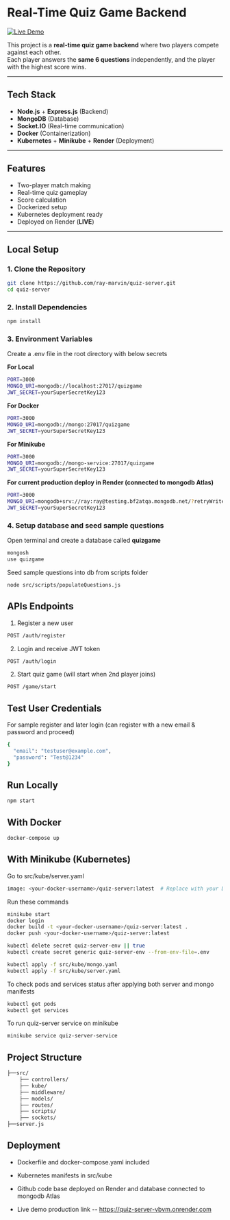 # Real-Time Quiz Game Backend
[![Live Demo](https://img.shields.io/badge/Live-Demo-green)](https://quiz-server-vbvm.onrender.com)

This project is a **real-time quiz game backend** where two players compete against each other.  
Each player answers the **same 6 questions** independently, and the player with the highest score wins.

---

## **Tech Stack**

- **Node.js** + **Express.js** (Backend)
- **MongoDB** (Database)
- **Socket.IO** (Real-time communication)
- **Docker** (Containerization)
- **Kubernetes** + **Minikube** + **Render** (Deployment)

---

## **Features**

- Two-player match making
- Real-time quiz gameplay
- Score calculation
- Dockerized setup
- Kubernetes deployment ready
- Deployed on Render (**LIVE**)

---

## **Local Setup**

### **1. Clone the Repository**

```bash
git clone https://github.com/ray-marvin/quiz-server.git
cd quiz-server
```

### **2. Install Dependencies**

```bash
npm install
```

### **3. Environment Variables**

Create a .env file in the root directory with below secrets

**For Local**

```bash
PORT=3000
MONGO_URI=mongodb://localhost:27017/quizgame
JWT_SECRET=yourSuperSecretKey123
```

**For Docker**

```bash
PORT=3000
MONGO_URI=mongodb://mongo:27017/quizgame
JWT_SECRET=yourSuperSecretKey123
```

**For Minikube**

```bash
PORT=3000
MONGO_URI=mongodb://mongo-service:27017/quizgame
JWT_SECRET=yourSuperSecretKey123
```

**For current production deploy in Render (connected to mongodb Atlas)**

```bash
PORT=3000
MONGO_URI=mongodb+srv://ray:ray@testing.bf2atqa.mongodb.net/?retryWrites=true&w=majority&appName=Testing
JWT_SECRET=yourSuperSecretKey123
```

### **4. Setup database and seed sample questions**

Open terminal and create a database called **quizgame**

```bash
mongosh
use quizgame

```

Seed sample questions into db from scripts folder

```bash
node src/scripts/populateQuestions.js

```

## **APIs Endpoints**

1. Register a new user

```bash
POST /auth/register
```

2. Login and receive JWT token

```bash
POST /auth/login
```

2. Start quiz game (will start when 2nd player joins)

```bash
POST /game/start
```

## **Test User Credentials**

For sample register and later login (can register with a new email & password and proceed)

```bash
{
  "email": "testuser@example.com",
  "password": "Test@1234"
}
```

## **Run Locally**

```bash
npm start
```

## **With Docker**

```bash
docker-compose up
```

## **With Minikube (Kubernetes)**

Go to src/kube/server.yaml
```bash
image: <your-docker-username>/quiz-server:latest  # Replace with your Docker Hub username
```
Run these commands

```bash
minikube start
docker login
docker build -t <your-docker-username>/quiz-server:latest .
docker push <your-docker-username>/quiz-server:latest

kubectl delete secret quiz-server-env || true
kubectl create secret generic quiz-server-env --from-env-file=.env

kubectl apply -f src/kube/mongo.yaml
kubectl apply -f src/kube/server.yaml
```

To check pods and services status after applying both server and mongo manifests

```bash
kubectl get pods
kubectl get services
```

To run quiz-server service on minikube

```bash
minikube service quiz-server-service
```

## **Project Structure**

```bash
├──src/
    ├── controllers/
    ├── kube/
    ├── middleware/
    ├── models/
    ├── routes/
    ├── scripts/
    ├── sockets/
├──server.js

```

## **Deployment**

- Dockerfile and docker-compose.yaml included

- Kubernetes manifests in src/kube

- Github code base deployed on Render and database connected to mongodb Atlas

- Live demo production link -- https://quiz-server-vbvm.onrender.com
